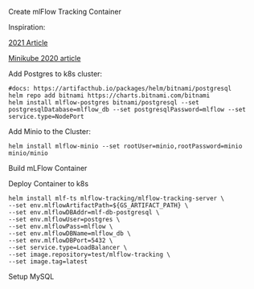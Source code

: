 Create mlFlow Tracking Container

Inspiration:

[2021 Article](https://medium.com/artefact-engineering-and-data-science/serving-ml-models-at-scale-using-mlflow-on-kubernetes-bf27258775e7)

[Minikube 2020 article](https://towardsdatascience.com/mlflow-part-2-deploying-a-tracking-server-to-minikube-a2d6671e6455)

Add Postgres to k8s cluster:
```
#docs: https://artifacthub.io/packages/helm/bitnami/postgresql
helm repo add bitnami https://charts.bitnami.com/bitnami
helm install mlflow-postgres bitnami/postgresql --set postgresqlDatabase=mlflow_db --set postgresqlPassword=mlflow --set service.type=NodePort
```

Add Minio to the Cluster:
```
helm install mlflow-minio --set rootUser=minio,rootPassword=minio minio/minio
```

Build mLFlow Container

Deploy Container to k8s
```
helm install mlf-ts mlflow-tracking/mlflow-tracking-server \
--set env.mlflowArtifactPath=${GS_ARTIFACT_PATH} \
--set env.mlflowDBAddr=mlf-db-postgresql \
--set env.mlflowUser=postgres \
--set env.mlflowPass=mlflow \
--set env.mlflowDBName=mlflow_db \
--set env.mlflowDBPort=5432 \
--set service.type=LoadBalancer \
--set image.repository=test/mlflow-tracking \
--set image.tag=latest
```



Setup MySQL 